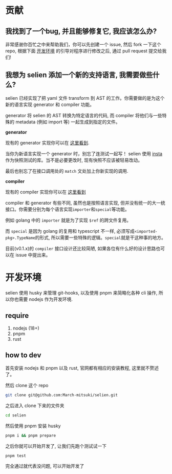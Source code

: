 # 贡献

## 我找到了一个bug, 并且能够修复它, 我应该怎么办?

非常感谢你百忙之中来帮助我们，你可以先创建一个 issue, 然后 fork 一下这个 repo, 根据下面 [开发环境](#开发环境) 的引导对程序进行修改之后, 通过 pull request 提交给我们!

## 我想为 selien 添加一个新的支持语言, 我需要做些什么?

selien 已经实现了把 yaml 文件 transform 到 AST 的工作。你需要做的是为这个新的语言实现 generator 和 compiler 功能。

generator 将 selien 的 AST 转换为特定语言的代码, 而 compiler 将他们与一些特殊的 metadata (例如 import 等) 一起生成到指定的文件。

**generator**

现有的 generator 实现你可以在 [这里看到](../../src/generator/lang/). 

当你为新语言实现一个 generator 时，别忘了连测试一起写！ selien 使用 [insta](https://github.com/mitsuhiko/insta) 作为快照测试的库。当不是必要更改时, 现有快照不应该被轻易改动。

最后也别忘了在接口调用处的 `match` 文处加上你新实现的调用.

**compiler**

现有的 compiler 实现你可以在 [这里看到](../../src/compiler/)

compiler 和 generator 有些不同, 虽然也是按照语言实现, 但并没有统一的大一统接口。你需要分别为每个语言实现`importer`和`special`等功能。

例如 golang 中的 `importer` 就是为了实现 `$ref` 的跨文件复用。

而 `special` 是因为 golang 的复用和 typescript 不一样, 必须写成`<imported-pkg>.TypeName`的形式, 所以需要一些特殊的逻辑。`special`就是干这种事的地方。

目前(v0.1.x)的 `compiler` 接口设计还比较简陋, 如果各位有什么好的设计思路也可以在 issue 中提出来。

# 开发环境

selien 使用 husky 来管理 git-hooks, 以及使用 pnpm 来简略化各种 cli 操作, 所以你也需要 nodejs 作为开发环境.

## require

1. nodejs (18+)
2. pnpm
3. rust

## how to dev

首先安装 nodejs 和 pnpm 以及 rust, 官网都有相应的安装教程, 这里就不赘述了。

然后 clone 这个 repo

```bash
git clone git@github.com:March-mitsuki/selien.git
```

之后进入 clone 下来的文件夹

```bash
cd selien
```

然后使用 pnpm 安装 husky

```bash
pnpm i && pnpm prepare
```

之后你就可以开始开发了, 让我们先跑个测试试一下

```
pnpm test
```

完全通过就代表没问题, 可以开始开发了

